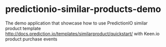 # predictionio-similar-products-demo
The demo application that showcase how to use PredictionIO similar product template http://docs.prediction.io/templates/similarproduct/quickstart/ with Keen.io product purchase events
